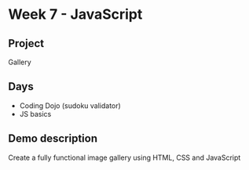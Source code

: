 # Week 7 - JavaScript

## Project
Gallery

## Days
- Coding Dojo (sudoku validator)
- JS basics

## Demo description
Create a fully functional image gallery using HTML, CSS and JavaScript
